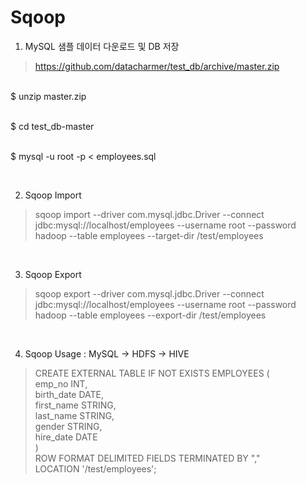 Sqoop
==================

1. MySQL 샘플 데이터 다운로드 및 DB 저장

> https://github.com/datacharmer/test_db/archive/master.zip

<br>$ unzip master.zip

<br>$ cd test_db-master

<br>$ mysql -u root -p < employees.sql

<br>

2. Sqoop Import

> sqoop import --driver com.mysql.jdbc.Driver --connect jdbc:mysql://localhost/employees --username root --password hadoop --table employees --target-dir /test/employees

<br>

3. Sqoop Export

> sqoop export --driver com.mysql.jdbc.Driver --connect jdbc:mysql://localhost/employees --username root --password hadoop --table employees --export-dir /test/employees

<br>

4. Sqoop Usage : MySQL -> HDFS -> HIVE

>CREATE EXTERNAL TABLE IF NOT EXISTS EMPLOYEES ( 
<br>emp_no INT,
<br>birth_date DATE,
<br>first_name STRING,
<br>last_name STRING,
<br>gender STRING,
<br>hire_date DATE
<br>) 
<br>ROW FORMAT DELIMITED FIELDS TERMINATED BY "," 
<br>LOCATION '/test/employees';
